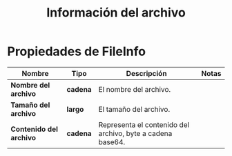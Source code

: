 ﻿---
title: Información del archivo
second_title: Aspose.Cells Cloud Documen
linktitle: Información del archivo
type: docs
url: /es/file-info/
keywords: File Information
description: Aspose.Cells Cloud REST API admite la conversión de archivos de Excel a diversos formatos. El SDK es compatible con diversos lenguajes de desarrollo, como Android, C#, Go, Java, NodeJS, Perl, PHP, Python, Ruby y Swift.
weight: 79
kwords: Excel, Office Nube, REST API, Hoja de cálculo, PDF, CSV, Json, Markdown, Opciones de guardado
---
# Propiedades de FileInfo

Nombre | Tipo | Descripción | Notas
------------ | ------------- | ------------- | -------------
**Nombre del archivo** | **cadena** |El nombre del archivo.|
**Tamaño del archivo** | **largo** |El tamaño del archivo. |
**Contenido del archivo** | **cadena**|Representa el contenido del archivo, byte a cadena base64.
